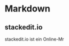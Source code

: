 # Markdown

## stackedit.io
 stackedit.io ist ein Online-Mr
<!--stackedit_data:
eyJoaXN0b3J5IjpbLTE3MDA1NTAyNzddfQ==
-->